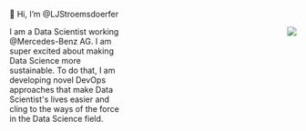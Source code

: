 👋 Hi, I’m @LJStroemsdoerfer

<div style="width: 40%; float:left">
   <textbox>
        I am a Data Scientist working @Mercedes-Benz AG. I am super excited about making Data Science more sustainable. To do that, I am developing novel DevOps approaches that make Data Scientist's lives easier and cling to the ways of the force in the Data Science field.
   </textbox>
</div>

<div style="width: 40%; float:right">
    <img align="right" src="https://github-readme-stats.vercel.app/api/top-langs/?username=LJStroemsdoerfer&layout=compact&card_width=250&langs_count=6&theme=vue-dark">
</div>

